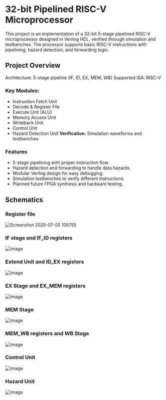 # 32-bit Pipelined RISC-V Microprocessor
This project is an implementation of a 32-bit 5-stage pipelined RISC-V microprocessor designed in Verilog HDL, verified through simulation and testbenches.
The processor supports basic RISC-V instructions with pipelining, hazard detection, and forwarding logic.

## Project Overview
Architecture: 5-stage pipeline (IF, ID, EX, MEM, WB)
Supported ISA: RISC-V

### Key Modules:
* Instruction Fetch Unit
* Decode & Register File
* Execute Unit (ALU)
* Memory Access Unit
* Writeback Unit
* Control Unit
* Hazard Detection Unit
**Verification**: Simulation waveforms and testbenches

### Features
* 5-stage pipelining with proper instruction flow.
* Hazard detection and forwarding to handle data hazards.
* Modular Verilog design for easy debugging.
* Simulation testbenches to verify different instructions.
* Planned future FPGA synthesis and hardware testing.

## Schematics

### Register file 
![Screenshot 2025-07-05 105755](https://github.com/user-attachments/assets/70f6e156-32b5-49f5-a76f-a307912b4b27)

### IF stage and IF_ID registers
![image](https://github.com/user-attachments/assets/ff3d8f81-1a30-46a3-8d47-3ded0836ba29)

### Extend Unit and ID_EX registers
![image](https://github.com/user-attachments/assets/2adf95e3-42a1-4ce6-981e-12ec9a4d3baa)

### EX Stage and EX_MEM registers
![image](https://github.com/user-attachments/assets/17d70aae-3568-4e2e-a3d1-5b25fa6c0554)

### MEM Stage
![image](https://github.com/user-attachments/assets/ac5ba735-a59e-41ef-88fa-5177d801b656)

### MEM_WB registers and WB Stage
![image](https://github.com/user-attachments/assets/fff04b40-1902-4b51-9c2b-0dd3abc3a039)

### Control Unit
![image](https://github.com/user-attachments/assets/638992ae-985e-4d81-951f-2fafd1c77312)

### Hazard Unit
![image](https://github.com/user-attachments/assets/0ca4c1e8-7610-4498-a1d0-566c96a09d6a)
